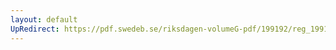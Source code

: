 ```yaml
---
layout: default
UpRedirect: https://pdf.swedeb.se/riksdagen-volumeG-pdf/199192/reg_199192/reg_199192_0992.pdf
---
```

